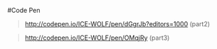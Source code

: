 #Code Pen

>http://codepen.io/ICE-WOLF/pen/dGgrJb?editors=1000 (part2)

>http://codepen.io/ICE-WOLF/pen/OMqjRy  (part3)
